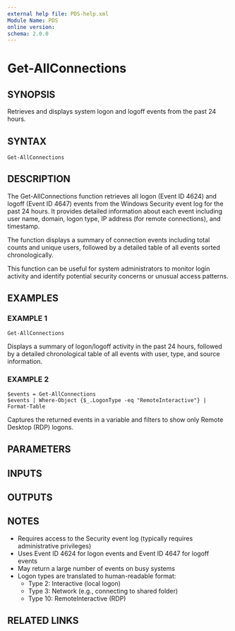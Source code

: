 ```yaml
---
external help file: PDS-help.xml
Module Name: PDS
online version:
schema: 2.0.0
---
```


# Get-AllConnections

## SYNOPSIS
Retrieves and displays system logon and logoff events from the past 24 hours.

## SYNTAX

```
Get-AllConnections
```

## DESCRIPTION
The Get-AllConnections function retrieves all logon (Event ID 4624) and logoff (Event ID 4647) events 
from the Windows Security event log for the past 24 hours.
It provides detailed information about
each event including user name, domain, logon type, IP address (for remote connections), and timestamp.

The function displays a summary of connection events including total counts and unique users,
followed by a detailed table of all events sorted chronologically.

This function can be useful for system administrators to monitor login activity and
identify potential security concerns or unusual access patterns.

## EXAMPLES

### EXAMPLE 1
```
Get-AllConnections
```

Displays a summary of logon/logoff activity in the past 24 hours, followed by a detailed
chronological table of all events with user, type, and source information.

### EXAMPLE 2
```
$events = Get-AllConnections
$events | Where-Object {$_.LogonType -eq "RemoteInteractive"} | Format-Table
```

Captures the returned events in a variable and filters to show only Remote Desktop (RDP) logons.

## PARAMETERS

## INPUTS

## OUTPUTS

## NOTES
- Requires access to the Security event log (typically requires administrative privileges)
- Uses Event ID 4624 for logon events and Event ID 4647 for logoff events
- May return a large number of events on busy systems
- Logon types are translated to human-readable format:
  * Type 2: Interactive (local logon)
  * Type 3: Network (e.g., connecting to shared folder)
  * Type 10: RemoteInteractive (RDP)

## RELATED LINKS

